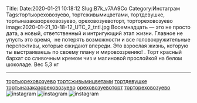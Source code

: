 Title:
Date:2020-01-21 10:18:12
Slug:B7k_v7AA9Co
Category:Инстаграм
Tags:тортыореховозуево, тортсживымицветами, тортдевушке, тортыназаказореховозуево, ореховозуевоторт, тортореховозуево
image:2020-01-21_10-18-12_UTC_2_tntl.jpg
Восемнадцать — это не просто дата, а новый, ответственный и  интригующий этап жизни.
Главное не упусть это время,  не потерять возможности и все головокружительные перспективы, которые  ожидают впереди.
Это взрослая жизнь, которую ты выстраиваешь по своему плану и мировоззрению!
.
Торт красный бархат со сливочным кремом чиз и малиновой прослойкой на белом шоколаде.  Вес 5,3 кг
_________________________
[тортыореховозуево]({tag}тортыореховозуево) [тортсживымицветами]({tag}тортсживымицветами) [тортдевушке]({tag}тортдевушке) [тортыназаказореховозуево]({tag}тортыназаказореховозуево) [ореховозуевоторт]({tag}ореховозуевоторт) [тортореховозуево]({tag}тортореховозуево)
![instagram]({attach}images/2020-01-21_10-18-12_UTC_2.jpg)
![instagram]({attach}images/2020-01-21_10-18-12_UTC_1.jpg)
![instagram]({attach}images/2020-01-21_10-18-12_UTC_3.jpg)
